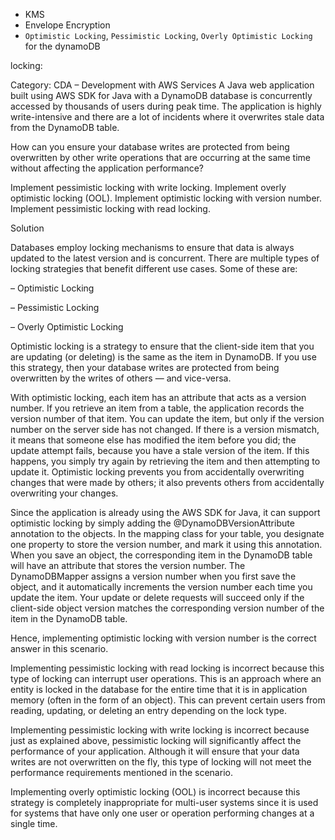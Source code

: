 - KMS
- Envelope Encryption
- `Optimistic Locking`, `Pessimistic Locking`, `Overly Optimistic Locking` for the dynamoDB

locking:

Category: CDA – Development with AWS Services
A Java web application built using AWS SDK for Java with a DynamoDB database is concurrently accessed by thousands of users during peak time. The application is highly write-intensive and there are a lot of incidents where it overwrites stale data from the DynamoDB table.

How can you ensure your database writes are protected from being overwritten by other write operations that are occurring at the same time without affecting the application performance?

Implement pessimistic locking with write locking.
Implement overly optimistic locking (OOL).
Implement optimistic locking with version number.
Implement pessimistic locking with read locking.

Solution

Databases employ locking mechanisms to ensure that data is always updated to the latest version and is concurrent. There are multiple types of locking strategies that benefit different use cases. Some of these are:

– Optimistic Locking

– Pessimistic Locking

– Overly Optimistic Locking

Optimistic locking is a strategy to ensure that the client-side item that you are updating (or deleting) is the same as the item in DynamoDB. If you use this strategy, then your database writes are protected from being overwritten by the writes of others — and vice-versa.

With optimistic locking, each item has an attribute that acts as a version number. If you retrieve an item from a table, the application records the version number of that item. You can update the item, but only if the version number on the server side has not changed. If there is a version mismatch, it means that someone else has modified the item before you did; the update attempt fails, because you have a stale version of the item. If this happens, you simply try again by retrieving the item and then attempting to update it. Optimistic locking prevents you from accidentally overwriting changes that were made by others; it also prevents others from accidentally overwriting your changes.

Since the application is already using the AWS SDK for Java, it can support optimistic locking by simply adding the @DynamoDBVersionAttribute annotation to the objects. In the mapping class for your table, you designate one property to store the version number, and mark it using this annotation. When you save an object, the corresponding item in the DynamoDB table will have an attribute that stores the version number. The DynamoDBMapper assigns a version number when you first save the object, and it automatically increments the version number each time you update the item. Your update or delete requests will succeed only if the client-side object version matches the corresponding version number of the item in the DynamoDB table.

Hence, implementing optimistic locking with version number is the correct answer in this scenario.

Implementing pessimistic locking with read locking is incorrect because this type of locking can interrupt user operations. This is an approach where an entity is locked in the database for the entire time that it is in application memory (often in the form of an object). This can prevent certain users from reading, updating, or deleting an entry depending on the lock type.

Implementing pessimistic locking with write locking is incorrect because just as explained above, pessimistic locking will significantly affect the performance of your application. Although it will ensure that your data writes are not overwritten on the fly, this type of locking will not meet the performance requirements mentioned in the scenario.

Implementing overly optimistic locking (OOL) is incorrect because this strategy is completely inappropriate for multi-user systems since it is used for systems that have only one user or operation performing changes at a single time.
